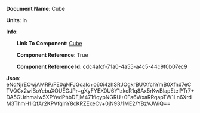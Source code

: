 **Document Name**: Cube

**Units**: in

**Info**:

&emsp;&emsp;**Link To Component**: [Cube](/data5\0Cube-cdc4afcf-71a0-4a55-a4c5-44c9f0b07ec9\timeline.md)

&emsp;&emsp;**Component Reference**: True

&emsp;&emsp;**Component Reference Id**: cdc4afcf-71a0-4a55-a4c5-44c9f0b07ec9

**Json**: eNqNjrEOwjAMRP/FE0gNFJGqalc+o60i4zhSRJOgkrBU/XfchYmB0Xfnd7eCTVQCx2wiBoYebuXOUEGJPr+gXyFYEX0U6Y1zkcR1q8Ax5rKwBIapEtelPTr7+DA5GUrhmaIw5XPYedPhbDFjM471fiqypNGRU+0Fa6WxaRRqapTW1Ln6XrdM3ThmH1iQfAr2KPVfqlnY8cKRZExeCv+0jN93/1ME2/YBzVJWiQ==


